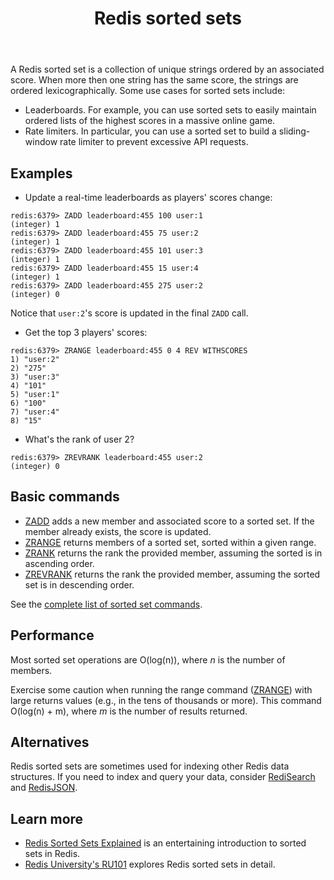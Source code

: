 ﻿---
title: "Redis sorted sets"
linkTitle: "Sorted sets"
weight: 6
description: >
    Introduction to Redis sorted sets
---

A Redis sorted set is a collection of unique strings ordered by an associated score. When more then one string has the same score, the strings are ordered lexicographically. Some use cases for sorted sets include:

* Leaderboards. For example, you can use sorted sets to easily maintain  ordered lists of the highest scores in a massive online game.
* Rate limiters. In particular, you can use a sorted set to build a sliding-window rate limiter to prevent excessive API requests.

## Examples

* Update a real-time leaderboards as players' scores change:
```
redis:6379> ZADD leaderboard:455 100 user:1
(integer) 1
redis:6379> ZADD leaderboard:455 75 user:2
(integer) 1
redis:6379> ZADD leaderboard:455 101 user:3
(integer) 1
redis:6379> ZADD leaderboard:455 15 user:4
(integer) 1
redis:6379> ZADD leaderboard:455 275 user:2
(integer) 0
```

Notice that `user:2`'s score is updated in the final `ZADD` call.

* Get the top 3 players' scores:
```
redis:6379> ZRANGE leaderboard:455 0 4 REV WITHSCORES
1) "user:2"
2) "275"
3) "user:3"
4) "101"
5) "user:1"
6) "100"
7) "user:4"
8) "15"
```

* What's the rank of user 2?
```
redis:6379> ZREVRANK leaderboard:455 user:2
(integer) 0
```

## Basic commands

* [ZADD](/commands/zadd) adds a new member and associated score to a sorted set. If the member already exists, the score is updated.
* [ZRANGE](/commands/zrange) returns members of a sorted set, sorted within a given range.
* [ZRANK](/commands/zrank) returns the rank the provided member, assuming the sorted is in ascending order.
* [ZREVRANK](/commands/zrank) returns the rank the provided member, assuming the sorted set is in descending order.
 
See the [complete list of sorted set commands](https://redis.io/commands/?group=sorted-set).

## Performance

Most sorted set operations are O(log(n)), where _n_ is the number of members.

Exercise some caution when running the range command ([ZRANGE](/commands/zrange)) with large returns values (e.g., in the tens of thousands or more). This command O(log(n) + m), where _m_ is the number of results returned. 

## Alternatives

Redis sorted sets are sometimes used for indexing other Redis data structures. If you need to index and query your data, consider [RediSearch](/docs/stack/search) and [RedisJSON](/docs/stack/json).

## Learn more

* [Redis Sorted Sets Explained](https://www.youtube.com/watch?v=MUKlxdBQZ7g) is an entertaining introduction to sorted sets in Redis.
* [Redis University's RU101](https://university.redis.com/courses/ru101/) explores Redis sorted sets in detail.
